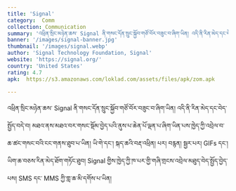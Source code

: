 ```yaml
---
title: 'Signal'
category:  Comm
collection: Communication
summary: 'འཕྲིན་སྲིང་མཉེན་ཆས་ Signal ནི་གསང་དོན་སྲུང་སྐྱོབ་གཙོ་བོར་བཟུང་བ་ཞིག་ཡིན། འདི་ནི་རིན་མེད་དང་བེད་སྤྱོད་བདེ་བ། མཐའ་ནས་མཐའ་བར་གསང་སྡོམ་བྱེད་པའི་ནུས་པ་ཆེན་པོ་ལྡན་པ་ཞིག་ཡིན་པས་ཁྱེད་ཀྱི་འབྲེལ་བ་ཆ་ཚང་གསང་བའི་ངང་གནས་ཐུབ་པ་ཡིན། ཡི་གེ་དང་། སྐད་ཆའི་བརྡ་འཕྲིན། པར། བརྙན། སྦྱར་པར། GIFs དང་། ཡིག་ཆ་བཅས་རིན་མེད་ཐོག་གཏོང་ཐུབ། Signal གྱིས་ཁྱེད་ཀྱི་ཁ་པར་གྱི་གཞི་གྲངས་འབྲེལ་མཐུད་བེད་སྤྱོད་བྱེད་པས། SMS དང་ MMS ཀྱི་གླ་ཆ་མི་དགོས་པ་ཡིན།'
banner: '/images/signal-banner.jpg'
thumbnail: '/images/signal.webp'
author: 'Signal Technology Foundation, Signal'
website: 'https://signal.org/'
country: 'United States'
rating: 4.7
apk:  https://s3.amazonaws.com/loklad.com/assets/files/apk/zom.apk

---
```

འཕྲིན་སྲིང་མཉེན་ཆས་ Signal ནི་གསང་དོན་སྲུང་སྐྱོབ་གཙོ་བོར་བཟུང་བ་ཞིག་ཡིན། འདི་ནི་རིན་མེད་དང་བེད་སྤྱོད་བདེ་བ། མཐའ་ནས་མཐའ་བར་གསང་སྡོམ་བྱེད་པའི་ནུས་པ་ཆེན་པོ་ལྡན་པ་ཞིག་ཡིན་པས་ཁྱེད་ཀྱི་འབྲེལ་བ་ཆ་ཚང་གསང་བའི་ངང་གནས་ཐུབ་པ་ཡིན།
ཡི་གེ་དང་། སྐད་ཆའི་བརྡ་འཕྲིན། པར། བརྙན། སྦྱར་པར། GIFs དང་། ཡིག་ཆ་བཅས་རིན་མེད་ཐོག་གཏོང་ཐུབ། Signal གྱིས་ཁྱེད་ཀྱི་ཁ་པར་གྱི་གཞི་གྲངས་འབྲེལ་མཐུད་བེད་སྤྱོད་བྱེད་པས། SMS དང་ MMS ཀྱི་གླ་ཆ་མི་དགོས་པ་ཡིན།